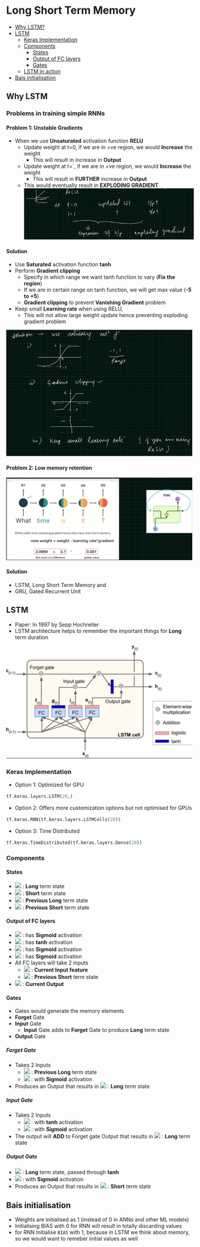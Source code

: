 # Long Short Term Memory
- [Why LSTM?](#why-lstm)
- [LSTM](#lstm)
  - [Keras Implementation](#keras-implementation)
  - [Components](#components)
    - [States](#states)
    - [Output of FC layers](#output-of-fc-layers)
    - [Gates](#gates)
  - [LSTM in action](#LSTMInAction.md)
- [Bais initialisation](#bais-initialisation)

## Why LSTM
### Problems in training simple RNNs
#### Problem 1: Unstable Gradients
- When we use **Unsaturated** activation function **RELU**
  - Update weight at t=0, if we are in +ve region, we would **Increase** the weight
    - This will result in increase in **Output**
  - Update weight at t=`, if we are in +ve region, we would **Increase** the weight
    - This will result in **FURTHER** increase in **Output**
  - This would eventually result in **EXPLODING GRADIENT**
    <img src="images/rnn-explodingGradient.png">

#### Solution
- Use **Saturated** activation function **tanh**
- Perform **Gradient clipping**
  - Specify in which range we want tanh function to vary (**Fix the region**)
  - If we are in certain range on tanh function, we will get max value (**-5 to +5**)
  - **Gradient clipping** to prevent **Vanishing Gradient** problem
- Keep small **Learning rate** when using RELU, 
  - This will not allow large weight update hence preventing exploding gradient problem
 <img src="images/rnn-solution.png" width=500>

#### Problem 2: Low memory retention
<img src="images/low_memory_retention.png" width=500>

#### Solution
- LSTM, Long Short Term Memory and
- GRU, Gated Recurrent Unit

## LSTM
- Paper: In 1997 by Sepp Hochreiter
- LSTM architecture helps to remember the important things for **Long** term duration
<img src="images/lstm.png" width=500>

### Keras Implementation
- Option 1: Optimized for GPU
```python
tf.keras.layers.LSTM(20,)
```
- Option 2: Offers more customization options but not optimised for GPUs
```python
tf.keras.RNN(tf.keras.layers.LSTMCells(20))
```
- Option 3: Time Distributed
```python
tf.keras.TimeDistributed(tf.keras.layers.Dense(20))
```
### Components
#### States
- <img src="https://render.githubusercontent.com/render/math?math=c_{t}"> : **Long** term state
- <img src="https://render.githubusercontent.com/render/math?math=h_{t}"> : **Short** term state
- <img src="https://render.githubusercontent.com/render/math?math=c_{t-1}"> : **Previous Long** term state
- <img src="https://render.githubusercontent.com/render/math?math=h_{t-1}"> : **Previous Short** term state

#### Output of FC layers
- <img src="https://render.githubusercontent.com/render/math?math=f_{t}"> : has **Sigmoid** activation 
- <img src="https://render.githubusercontent.com/render/math?math=g_{t}"> : has **tanh** activation
- <img src="https://render.githubusercontent.com/render/math?math=i_{t}"> : has **Sigmoid** activation
- <img src="https://render.githubusercontent.com/render/math?math=o_{t}"> : has **Sigmoid** activation
- All FC layers will take 2 inputs
  - <img src="https://render.githubusercontent.com/render/math?math=x_{t}"> : **Current Input feature** 
  - <img src="https://render.githubusercontent.com/render/math?math=h_{t-1}"> : **Previous Short** term state
- <img src="https://render.githubusercontent.com/render/math?math=y_{t}"> : **Current Output** 
#### Gates
- Gates would generate the memory elements
- **Forget** Gate
- **Input** Gate
  - **Input** Gate adds to **Forget** Gate to produce **Long** term state
- **Output** Gate

##### Forget Gate
- Takes 2 Inputs
  - <img src="https://render.githubusercontent.com/render/math?math=c_{t-1}"> : **Previous Long** term state
  - <img src="https://render.githubusercontent.com/render/math?math=f_{t}"> : with **Sigmoid** activation
- Produces an Output that results in <img src="https://render.githubusercontent.com/render/math?math=c_{t}"> : **Long** term state
##### Input Gate
- Takes 2 Inputs
  - <img src="https://render.githubusercontent.com/render/math?math=g_{t}"> : with **tanh** activation
  - <img src="https://render.githubusercontent.com/render/math?math=i_{t}"> : with **Sigmoid** activation
- The output will **ADD** to Forget gate Output that results in <img src="https://render.githubusercontent.com/render/math?math=c_{t}"> : **Long** term state
##### Output Gate
- <img src="https://render.githubusercontent.com/render/math?math=c_{t}"> : **Long** term state, passed through **tanh**
- <img src="https://render.githubusercontent.com/render/math?math=o_{t}"> : with **Sigmoid** activation
- Produces an Output that results in <img src="https://render.githubusercontent.com/render/math?math=h_{t}"> : **Short** term state

## Bais initialisation
- Weights are initialised as 1 (instead of 0 in ANNs and other ML models)
- Initialising BIAS with 0 for RNN will result in totally discarding values
- for RNN Initialise `BIAS` with 1, because in LSTM we think about memory, so we would want to remeber initial values as well
